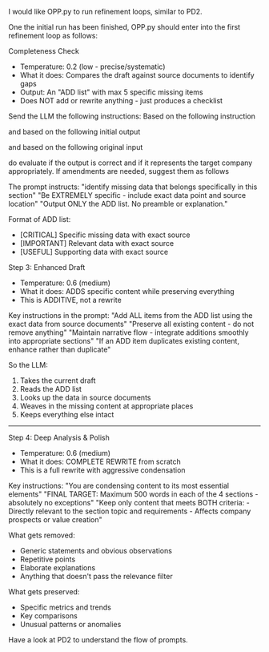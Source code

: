 I would like OPP.py to run refinement loops, similar to PD2.

One the initial run has been finished, OPP.py should enter into the first refinement loop as follows:

Completeness Check
- Temperature: 0.2 (low - precise/systematic)
- What it does: Compares the draft against source documents to identify gaps
- Output: An "ADD list" with max 5 specific missing items
- Does NOT add or rewrite anything - just produces a checklist

Send the LLM the following instructions:
Based on the following instruction

<insert initial instruction prompt here>

and based on the following initial output

<insert the md file from the initial profile result>

and based on the following original input

<insert original sourcefiles here>

do evaluate if the output is correct and if it represents the target company appropriately. If amendments are needed, suggest them as follows

The prompt instructs:
"identify missing data that belongs specifically in this section"
"Be EXTREMELY specific - include exact data point and source location"
"Output ONLY the ADD list. No preamble or explanation."

Format of ADD list:
- [CRITICAL] Specific missing data with exact source
- [IMPORTANT] Relevant data with exact source
- [USEFUL] Supporting data with exact source

Step 3: Enhanced Draft 

  - Temperature: 0.6 (medium)
  - What it does: ADDS specific content while preserving everything
  - This is ADDITIVE, not a rewrite

  Key instructions in the prompt:
  "Add ALL items from the ADD list using the exact data from source documents"
  "Preserve all existing content - do not remove anything"
  "Maintain narrative flow - integrate additions smoothly into appropriate sections"
  "If an ADD item duplicates existing content, enhance rather than duplicate"

  So the LLM:
  1. Takes the current draft
  2. Reads the ADD list
  3. Looks up the data in source documents
  4. Weaves in the missing content at appropriate places
  5. Keeps everything else intact

  ---
Step 4: Deep Analysis & Polish

  - Temperature: 0.6 (medium)
  - What it does: COMPLETE REWRITE from scratch 
  - This is a full rewrite with aggressive condensation

  Key instructions:
  "You are condensing content to its most essential elements"
  "FINAL TARGET: Maximum 500 words in each of the 4 sections - absolutely no exceptions"
  "Keep only content that meets BOTH criteria:
    - Directly relevant to the section topic and requirements
    - Affects company prospects or value creation"

  What gets removed:
  - Generic statements and obvious observations
  - Repetitive points
  - Elaborate explanations
  - Anything that doesn't pass the relevance filter

  What gets preserved:
  - Specific metrics and trends
  - Key comparisons
  - Unusual patterns or anomalies

  Have a look at PD2 to understand the flow of prompts.